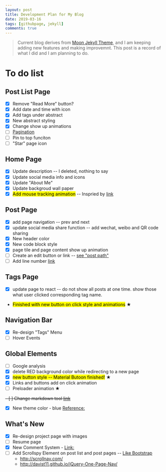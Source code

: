 ```yaml
---
layout: post
title: Development Plan for My Blog
date: 2019-03-16
tags: [githubpage, jekyll]
comments: true
---
```


>Current blog derives from [Moon Jekyll Theme](https://github.com/TaylanTatli/Moon), and I am keeping adding new features and making improvemnt. This post is a record of what I did and I am planning to do.

# To do list

## Post List Page

- [x] Remove "Read More" button?
- [x] Add date and time with icon
- [x] Add tags under abstract
- [x] New abstract styling
- [x] Change show up animations
- [ ] [Pagination](https://jekyllrb.com/docs/pagination/)
- [ ] Pin to top funciton
- [ ] "Star" page icon

## Home Page

- [x] Update description -- I deleted, nothing to say
- [x] Update social media info and icons
- [x] Update "About Me"
- [x] Update backgroud wall paper 
- [x] <mark>Add mouse tracking animation</mark> -- Inspried by [link](https://tympanus.net/Development/AnimatedHeaderBackgrounds/index.html)

## Post Page
- [x] add page navigation -- prev and next
- [x] update social media share function -- add wechat, weibo and QR code sharing
- [x] New header color
- [x] New code block style
- [x] page tile and page content show up animation
- [ ] Create an edit button or link -- [see "post path"](https://jekyllrb.com/docs/variables/)
- [ ] Add line number [link](https://prismjs.com/download.html#themes=prism-dark&languages=markup+css+clike+javascript)

## Tags Page
- [x] update page to react -- do not show all posts at one time. show those what user clicked corresponding tag name. 
- <mark>Finished with new button on click style and animations</mark> ★ 

## Navigation Bar
- [x] Re-design "Tags" Menu
- [ ] Hover Events

## Global Elements
- [ ] Google analysis
- [x] delete RED background color while redirecting to a new page
- [x] <mark>new button style -- Material Butoon finished!</mark> ★ 
- [x] Links and buttons add on click animation
- [ ] Preloader animation ★ 

~~- [ ] Change markdown tool [link](https://github.com/github/jekyll-commonmark-ghpages)~~

- [x] New theme color - blue [Reference:](https://themes.muffingroup.com/betheme/nam-nec-felis-et-nibh-posuere/)

## What's New
- [x] Re-design project page with images
- [ ] Resume page
- [x] New Comment System - [Link:](https://valine.js.org/)
- [ ] Add Scrollspy Element on post list and post pages -- [Like Bootstrap](https://getbootstrap.com/docs/4.0/components/scrollspy/) 
    - http://scrollnav.com/ 
    - http://davist11.github.io/jQuery-One-Page-Nav/


